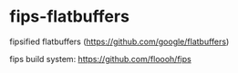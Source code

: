 fips-flatbuffers
================

fipsified flatbuffers (https://github.com/google/flatbuffers)

fips build system: https://github.com/floooh/fips


